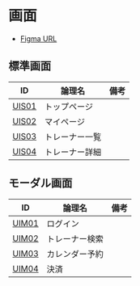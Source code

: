 # 画面

* [Figma URL](https://www.figma.com/design/kLgdi4xdGRpQudMEoZYwvq/%E3%80%90FMP%E3%80%91Future-Muscle-Partner_%E7%94%BB%E9%9D%A2%E3%83%87%E3%82%B6%E3%82%A4%E3%83%B3?node-id=0-1&t=WUJH1mSc5HgzhHcH-1)

## 標準画面

| ID           | 論理名      | 備考 |
|--------------|----------|----|
| [UIS01](UIS01) | トップページ   |    |
| [UIS02](UIS02) | マイページ    |    |
| [UIS03](UIS03) | トレーナー一覧  |    |
| [UIS04](UIS04) | トレーナー詳細  |    |

## モーダル画面

| ID           | 論理名      | 備考 |
|--------------|----------|----|
| [UIM01](UIM01) | ログイン   |    |
| [UIM02](UIM02) | トレーナー検索    |    |
| [UIM03](UIM03) | カレンダー予約  |    |
| [UIM04](UIM04) | 決済  |    |
